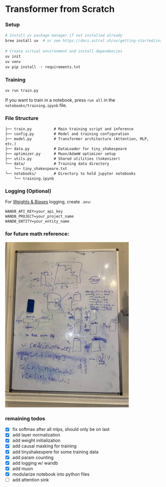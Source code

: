 # Transformer from Scratch

### Setup

```bash
# Install uv package manager if not installed already
brew install uv  # or see https://docs.astral.sh/uv/getting-started/installation/

# Create virtual environment and install dependencies
uv init
uv venv
uv pip install -r requirements.txt
```

### Training

```bash
uv run train.py
```

If you want to train in a notebook, press `run all` in the `notebooks/training.ipynb` file.

### File Structure

```
├── train.py          # Main training script and inference
├── config.py         # Model and training configuration
├── model.py          # Transformer architecture (Attention, MLP, etc.)
├── data.py           # DataLoader for tiny_shakespeare
├── optimizer.py      # Muon/AdamW optimizer setup
├── utils.py          # Shared utilities (tokenizer)
└── data/             # Training data directory
    └── tiny_shakespeare.txt
└── notebooks/        # Directory to hold jupyter notebooks
    └── training.ipynb
```

### Logging (Optional)

For [Weights & Biases](https://wandb.ai) logging, create `.env`:
```env
WANDB_API_KEY=your_api_key
WANDB_PROJECT=your_project_name
WANDB_ENTITY=your_entity_name
```

### for future math reference:

<img src="assets/whiteboard.webp" width="400"/>

### remaining todos
- [x] fix softmax after all mlps, should only be on last
- [x] add layer normalization
- [x] add weight initialization
- [x] add causal masking for training
- [x] add tinyshakespere for some training data
- [x] add param counting
- [x] add logging w/ wandb
- [x] add muon
- [x] modularize notebook into python files
- [ ] add attention sink